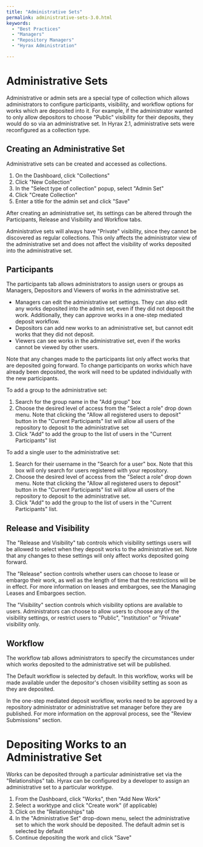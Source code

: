 ```yaml
---
title: "Administrative Sets"
permalink: administrative-sets-3.0.html
keywords:
  - "Best Practices"
  - "Managers"
  - "Repository Managers"
  - "Hyrax Administration"

---
```

# Administrative Sets

Administrative or admin sets are a special type of collection which allows administrators to configure participants, visibility, and workflow options for works which are deposited into it. For example, if the administrator wanted to only allow depositors to choose "Public" visibility for their deposits, they would do so via an administrative set. In Hyrax 2.1, administrative sets were reconfigured as a collection type.

## Creating an Administrative Set
Administrative sets can be created and accessed as collections.
1. On the Dashboard, click "Collections"
2. Click "New Collection"
3. In the "Select type of collection" popup, select "Admin Set"
4. Click "Create Collection"
5. Enter a title for the admin set and click "Save"

After creating an administrative set, its settings can be altered through the Participants, Release and Visibility and Workflow tabs.

Administrative sets will always have "Private" visibility, since they cannot be discovered as regular collections. This only affects the administrator view of the administrative set and does not affect the visibility of works deposited into the administrative set.

## Participants
The participants tab allows administrators to assign users or groups as Managers, Depositors and Viewers of works in the administrative set.
* Managers can edit the administrative set settings. They can also edit any works deposited into the admin set, even if they did not deposit the work. Additionally, they can approve works in a one-step mediated deposit workflow.
* Depositors can add new works to an administrative set, but cannot edit works that they did not deposit.
* Viewers can see works in the administrative set, even if the works cannot be viewed by other users.

Note that any changes made to the participants list only affect works that are deposited going forward. To change participants on works which have already been deposited, the work will need to be updated individually with the new participants.

To add a group to the administrative set: 
1. Search for the group name in the "Add group" box 
2. Choose the desired level of access from the "Select a role" drop down menu. Note that clicking the "Allow all registered users to deposit" button in the "Current Participants" list will allow all users of the repository to deposit to the administrative set
3. Click "Add" to add the group to the list of users in the "Current Participants" list

To add a single user to the administrative set: 
1. Search for their username in the "Search for a user" box. Note that this box will only search for users registered with your repository. 
2. Choose the desired level of access from the "Select a role" drop down menu. Note that clicking the "Allow all registered users to deposit" button in the "Current Participants" list will allow all users of the repository to deposit to the administrative set.
3. Click "Add" to add the group to the list of users in the "Current Participants" list.

## Release and Visibility
The "Release and Visibility" tab controls which visibility settings users will be allowed to select when they deposit works to the administrative set. Note that any changes to these settings will only affect works deposited going forward.

The "Release" section controls whether users can choose to lease or embargo their work, as well as the length of time that the restrictions will be in effect. For more information on leases and embargoes, see the Managing Leases and Embargoes section.

The "Visibility" section controls which visibility options are available to users. Administrators can choose to allow users to choose any of the visibility settings, or restrict users to "Public", "Institution" or "Private" visibility only.

## Workflow
The workflow tab allows administrators to specify the circumstances under which works deposited to the administrative set will be published. 

The Default workflow is selected by default. In this workflow, works will be made available under the depositor's chosen visibility setting as soon as they are deposited.

In the one-step mediated deposit workflow, works need to be approved by a repository administrator or administrative set manager before they are published. For more information on the approval process, see the "Review Submissions" section.

# Depositing Works to an Administrative Set
Works can be deposited through a particular administrative set via the "Relationships" tab. Hyrax can be configured by a developer to assign an administrative set to a particular worktype.
1. From the Dashboard, click "Works", then "Add New Work"
2. Select a worktype and click "Create work" (if applicable)
3. Click on the "Relationships" tab
4. In the "Administrative Set" drop-down menu, select the administrative set to which the work should be deposited. The default admin set is selected by default
5. Continue depositing the work and click "Save"



